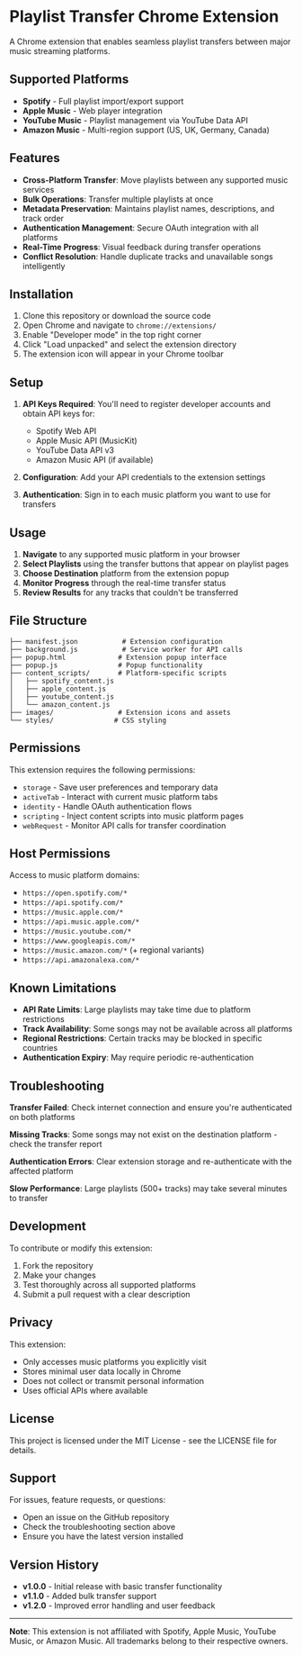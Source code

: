 # Playlist Transfer Chrome Extension

A Chrome extension that enables seamless playlist transfers between major music streaming platforms.

## Supported Platforms

- **Spotify** - Full playlist import/export support
- **Apple Music** - Web player integration 
- **YouTube Music** - Playlist management via YouTube Data API
- **Amazon Music** - Multi-region support (US, UK, Germany, Canada)

## Features

- **Cross-Platform Transfer**: Move playlists between any supported music services
- **Bulk Operations**: Transfer multiple playlists at once
- **Metadata Preservation**: Maintains playlist names, descriptions, and track order
- **Authentication Management**: Secure OAuth integration with all platforms
- **Real-Time Progress**: Visual feedback during transfer operations
- **Conflict Resolution**: Handle duplicate tracks and unavailable songs intelligently

## Installation

1. Clone this repository or download the source code
2. Open Chrome and navigate to `chrome://extensions/`
3. Enable "Developer mode" in the top right corner
4. Click "Load unpacked" and select the extension directory
5. The extension icon will appear in your Chrome toolbar

## Setup

1. **API Keys Required**: You'll need to register developer accounts and obtain API keys for:
   - Spotify Web API
   - Apple Music API (MusicKit)
   - YouTube Data API v3
   - Amazon Music API (if available)

2. **Configuration**: Add your API credentials to the extension settings

3. **Authentication**: Sign in to each music platform you want to use for transfers

## Usage

1. **Navigate** to any supported music platform in your browser
2. **Select Playlists** using the transfer buttons that appear on playlist pages
3. **Choose Destination** platform from the extension popup
4. **Monitor Progress** through the real-time transfer status
5. **Review Results** for any tracks that couldn't be transferred

## File Structure

```
├── manifest.json           # Extension configuration
├── background.js           # Service worker for API calls
├── popup.html             # Extension popup interface
├── popup.js               # Popup functionality
├── content_scripts/       # Platform-specific scripts
│   ├── spotify_content.js
│   ├── apple_content.js
│   ├── youtube_content.js
│   └── amazon_content.js
├── images/                # Extension icons and assets
└── styles/               # CSS styling
```

## Permissions

This extension requires the following permissions:
- `storage` - Save user preferences and temporary data
- `activeTab` - Interact with current music platform tabs
- `identity` - Handle OAuth authentication flows
- `scripting` - Inject content scripts into music platform pages
- `webRequest` - Monitor API calls for transfer coordination

## Host Permissions

Access to music platform domains:
- `https://open.spotify.com/*`
- `https://api.spotify.com/*`
- `https://music.apple.com/*`
- `https://api.music.apple.com/*`
- `https://music.youtube.com/*`
- `https://www.googleapis.com/*`
- `https://music.amazon.com/*` (+ regional variants)
- `https://api.amazonalexa.com/*`

## Known Limitations

- **API Rate Limits**: Large playlists may take time due to platform restrictions
- **Track Availability**: Some songs may not be available across all platforms
- **Regional Restrictions**: Certain tracks may be blocked in specific countries
- **Authentication Expiry**: May require periodic re-authentication

## Troubleshooting

**Transfer Failed**: Check internet connection and ensure you're authenticated on both platforms

**Missing Tracks**: Some songs may not exist on the destination platform - check the transfer report

**Authentication Errors**: Clear extension storage and re-authenticate with the affected platform

**Slow Performance**: Large playlists (500+ tracks) may take several minutes to transfer

## Development

To contribute or modify this extension:

1. Fork the repository
2. Make your changes
3. Test thoroughly across all supported platforms
4. Submit a pull request with a clear description

## Privacy

This extension:
- Only accesses music platforms you explicitly visit
- Stores minimal user data locally in Chrome
- Does not collect or transmit personal information
- Uses official APIs where available

## License

This project is licensed under the MIT License - see the LICENSE file for details.

## Support

For issues, feature requests, or questions:
- Open an issue on the GitHub repository
- Check the troubleshooting section above
- Ensure you have the latest version installed

## Version History

- **v1.0.0** - Initial release with basic transfer functionality
- **v1.1.0** - Added bulk transfer support
- **v1.2.0** - Improved error handling and user feedback

---

**Note**: This extension is not affiliated with Spotify, Apple Music, YouTube Music, or Amazon Music. All trademarks belong to their respective owners.
